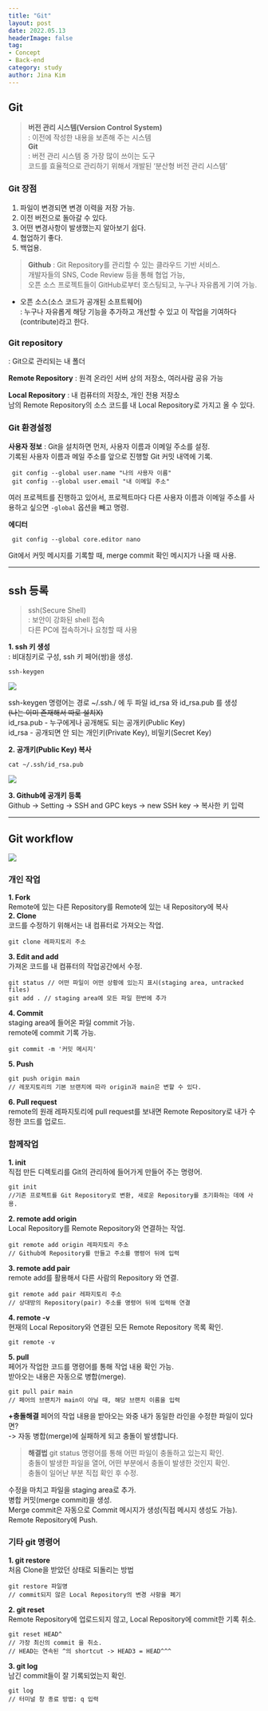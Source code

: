```yaml
---
title: "Git"
layout: post
date: 2022.05.13
headerImage: false
tag:
- Concept
- Back-end
category: study
author: Jina Kim
---
```


## Git
>**버전 관리 시스템(Version Control System)**  
    : 이전에 작성한 내용을 보존해 주는 시스템  
**Git**  
    : 버전 관리 시스템 중 가장 많이 쓰이는 도구  
    코드를 효율적으로 관리하기 위해서 개발된 ‘분산형 버전 관리 시스템’  

### Git 장점
1. 파일이 변경되면 변경 이력을 저장 가능.
2. 이전 버전으로 돌아갈 수 있다.
3. 어떤 변경사항이 발생했는지 알아보기 쉽다.
4. 협업하기 좋다.
5. 백업용.

>**Github**
     : Git Repository를 관리할 수 있는 클라우드 기반 서비스.  
개발자들의 SNS, Code Review 등을 통해 협업 가능,   
오픈 소스 프로젝트들이 GitHub로부터 호스팅되고, 누구나 자유롭게 기여 가능.  
- 오픈 소스(소스 코드가 공개된 소프트웨어)   
: 누구나 자유롭게 해당 기능을 추가하고 개선할 수 있고 이 작업을 기여하다(contribute)라고 한다.     

###  Git repository
: Git으로 관리되는 내 폴더  

**Remote Repository**
    : 원격 온라인 서버 상의 저장소, 여러사람 공유 가능  

**Local Repository**
    : 내 컴퓨터의 저장소, 개인 전용 저장소  
    남의 Remote Repository의 소스 코드를 내 Local Repository로 가지고 올 수 있다.   
    
### Git 환경설정

**사용자 정보**
    : Git을 설치하면 먼저, 사용자 이름과 이메일 주소를 설정.  
    기록된 사용자 이름과 메일 주소를 앞으로 진행할 Git 커밋 내역에 기록.  

```
 git config --global user.name "나의 사용자 이름"
 git config --global user.email "내 이메일 주소"
```
여러 프로젝트를 진행하고 있어서, 프로젝트마다 다른 사용자 이름과 이메일 주소를 사용하고 싶으면 `-global` 옵션을 빼고 명령.

**에디터**

``` 
 git config --global core.editor nano
```
Git에서 커밋 메시지를 기록할 때, merge commit 확인 메시지가 나올 때 사용.

------
## ssh 등록

>ssh(Secure Shell)  
    : 보안이 강화된 shell 접속  
    다른 PC에 접속하거나 요청할 때 사용  

**1. ssh 키 생성**   
    : 비대칭키로 구성, ssh 키 페어(쌍)을 생성.  

```
ssh-keygen
```
![](https://velog.velcdn.com/images/wlsk124/post/b266e4b1-ed4c-4802-830d-875e6a9057c6/image.png)

ssh-keygen 명령어는 경로 ~/.ssh./ 에 두 파일 id_rsa 와 id_rsa.pub 를 생성  
~~(나는 이미 존재해서 따로 설치X)~~   
id_rsa.pub - 누구에게나 공개해도 되는 공개키(Public Key)   
id_rsa - 공개되면 안 되는 개인키(Private Key), 비밀키(Secret Key)  


**2. 공개키(Public Key) 복사**  
```
cat ~/.ssh/id_rsa.pub
```
![](https://velog.velcdn.com/images/wlsk124/post/a525009e-2696-45c2-b14b-78dbad8b617d/image.png)

**3. Github에 공개키 등록**    
Github -> Setting -> SSH and GPC keys -> new SSH key -> 복사한 키 입력   

------
## Git workflow  
![](https://velog.velcdn.com/images/wlsk124/post/95172501-d666-4203-971c-95ad3a4c1c7d/image.png)
### 개인 작업  
**1. Fork**  
Remote에 있는 다른 Repository를 Remote에 있는 내 Repository에 복사  
**2. Clone**  
코드를 수정하기 위해서는 내 컴퓨터로 가져오는 작업.  
```
git clone 레파지토리 주소
```
**3. Edit and add**    
가져온 코드를 내 컴퓨터의 작업공간에서 수정.  
```
git status // 어떤 파일이 어떤 상황에 있는지 표시(staging area, untracked files)
git add . // staging area에 모든 파일 한번에 추가
```
**4. Commit**  
staging area에 들어온 파일 commit 가능.  
remote에 commit 기록 가능.  
```
git commit -m '커밋 메시지'
``` 
**5. Push**    
```
git push origin main 
// 레포지토리의 기본 브랜치에 따라 origin과 main은 변할 수 있다.
```  
**6. Pull request**   
remote의 원래 레파지토리에 pull request를 보내면 Remote Repository로 내가 수정한 코드를 업로드.  

### 함께작업  
**1. init**  
직접 만든 디렉토리를 Git의 관리하에 들어가게 만들어 주는 명령어.   
```
git init 
//기존 프로젝트를 Git Repository로 변환, 새로운 Repository를 초기화하는 데에 사용.
```
**2. remote add origin**    
Local Repository를 Remote Repository와 연결하는 작업.  
```
git remote add origin 레파지토리 주소
// Github에 Repository를 만들고 주소를 명령어 뒤에 입력
```
**3. remote add pair**    
remote add를 활용해서 다른 사람의 Repository 와 연결.  
```
git remote add pair 레파지토리 주소
// 상대방의 Repository(pair) 주소를 명령어 뒤에 입력해 연결
```
**4. remote -v**   
현재의 Local Repository와 연결된 모든 Remote Repository 목록 확인.  
```
git remote -v
```
**5. pull**  
페어가 작업한 코드를 명령어를 통해 작업 내용 확인 가능.  
받아오는 내용은 자동으로 병합(merge).  
```
git pull pair main
// 페어의 브랜치가 main이 아닐 때, 해당 브랜치 이름을 입력
```

**+충돌해결**
페어의 작업 내용을 받아오는 와중 내가 동일한 라인을 수정한 파일이 있다면?  
-> 자동 병합(merge)에 실패하게 되고 충돌이 발생합니다.  

>**해결법**
git status 명령어를 통해 어떤 파일이 충돌하고 있는지 확인.  
충돌이 발생한 파일을 열어, 어떤 부분에서 충돌이 발생한 것인지 확인.  
충돌이 일어난 부분 직접 확인 후 수정.  

수정을 마치고 파일을 staging area로 추가.  
병합 커밋(merge commit)을 생성.   
Merge commit은 자동으로 Commit 메시지가 생성(직접 메시지 생성도 가능).  
Remote Repository에 Push.  

### 기타 git 명령어
**1. git restore**  
처음 Clone을 받았던 상태로 되돌리는 방법
```
git restore 파일명
// commit되지 않은 Local Repository의 변경 사항을 폐기
```
**2. git reset**  
Remote Repository에 업로드되지 않고, Local Repository에 commit한 기록 취소.
```
git reset HEAD^ 
// 가장 최신의 commit 을 취소.
// HEAD는 연속된 ^의 shortcut -> HEAD3 = HEAD^^^
```
**3. git log**  
남긴 commit들이 잘 기록되었는지 확인.
```
git log
// 터미널 창 종료 방법: q 입력
